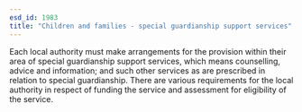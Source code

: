 ```yaml
---
esd_id: 1983
title: "Children and families - special guardianship support services"
---
```


Each local authority must make arrangements for the provision within their area of special guardianship support services, which means counselling, advice and information; and such other services as are prescribed in relation to special guardianship.  There are various requirements for the local authority in respect of funding the service and assessment for eligibility of the service.


